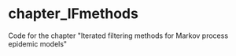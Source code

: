 # chapter_IFmethods
Code for the chapter "Iterated filtering methods for Markov process epidemic models"
